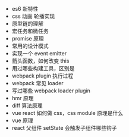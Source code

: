 - es6 新特性
- css 动画 轮播实现
- 原型链的理解
- 宏任务和微任务
- promise 原理
- 常用的设计模式
- 实现一个 event emitter
- 箭头函数，如何改变 this
- 用过哪些构建工具，区别是
- webpack plugin 执行过程
- webpack 常见 loader
- 写过哪些 webpack loader plugin
- hmr 原理
- diff 算法原理
- vue react 如何做 css，css module 原理是什么
- vue 原理
- react 父组件 setState 会触发子组件哪些钩子
